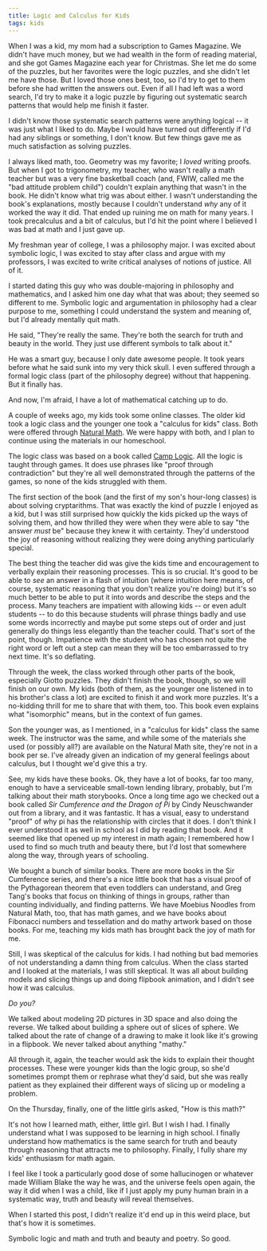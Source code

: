 ```yaml
---
title: Logic and Calculus for Kids
tags: kids
---
```


When I was a kid, my mom had a subscription to Games Magazine. We didn't have much money, but we had wealth in the form of reading material, and she got Games Magazine each year for Christmas. She let me do some of the puzzles, but her favorites were the logic puzzles, and she didn't let me have those. But I loved those ones best, too, so I'd try to get to them before she had written the answers out. Even if all I had left was a word search, I'd try to make it a logic puzzle by figuring out systematic search patterns that would help me finish it faster.

I didn't know those systematic search patterns were anything logical -- it was just what I liked to do. Maybe I would have turned out differently if I'd had any siblings or something, I don't know. But few things gave me as much satisfaction as solving puzzles.

I always liked math, too. Geometry was my favorite; I *loved* writing proofs. But when I got to trigonometry, my teacher, who wasn't really a math teacher but was a very fine basketball coach (and, FWIW, called me the "bad attitude problem child") couldn't explain anything that wasn't in the book. He didn't know what trig was about either. I wasn't understanding the book's explanations, mostly because I couldn't understand *why* any of it worked the way it did. That ended up ruining me on math for many years. I took precalculus and a bit of calculus, but I'd hit the point where I believed I was bad at math and I just gave up.

My freshman year of college, I was a philosophy major. I was excited about symbolic logic, I was excited to stay after class and argue with my professors, I was excited to write critical analyses of notions of justice. All of it. 

I started dating this guy who was double-majoring in philosophy and mathematics, and I asked him one day what that was about; they seemed so different to me. Symbolic logic and argumentation in philosophy had a clear purpose to me, something I could understand the system and meaning of, but I'd already mentally quit math.

He said, "They're really the same. They're both the search for truth and beauty in the world. They just use different symbols to talk about it."

He was a smart guy, because I only date awesome people. It took years before what he said sunk into my very thick skull. I even suffered through a formal logic class (part of the philosophy degree) without that happening. But it finally has. 

And now, I'm afraid, I have a lot of mathematical catching up to do.

A couple of weeks ago, my kids took some online classes. The older kid took a logic class and the younger one took a "calculus for kids" class. Both were offered through [Natural Math](http://naturalmath.com/). We were happy with both, and I plan to continue using the materials in our homeschool.

The logic class was based on a book called [Camp Logic](http://naturalmath.com/camplogic/). All the logic is taught through games. It does use phrases like "proof through contradiction" but they're all well demonstrated through the patterns of the games, so none of the kids struggled with them. 

The first section of the book (and the first of my son's hour-long classes) is about solving cryptarithms. That was exactly the kind of puzzle I enjoyed as a kid, but I was still surprised how quickly the kids picked up the ways of solving them, and how thrilled they were when they were able to say "the answer _must_ be" because they knew it with certainty. They'd understood the joy of reasoning without realizing they were doing anything particularly special.

The best thing the teacher did was give the kids time and encouragement to verbally explain their reasoning processes. This is so crucial. It's good to be able to _see_ an answer in a flash of intuition (where intuition here means, of course, systematic reasoning that you don't realize you're doing) but it's so much better to be able to put it into words and describe the steps and the process. Many teachers are impatient with allowing kids -- or even adult students -- to do this because students will phrase things badly and use some words incorrectly and maybe put some steps out of order and just generally do things less elegantly than the teacher could. That's sort of the point, though. Impatience with the student who has chosen not quite the right word or left out a step can mean they will be too embarrassed to try next time. It's so deflating.

Through the week, the class worked through other parts of the book, especially Giotto puzzles. They didn't finish the book, though, so we will finish on our own. My kids (both of them, as the younger one listened in to his brother's class a lot) are excited to finish it and work more puzzles. It's a no-kidding thrill for me to share that with them, too. This book even explains what "isomorphic" means, but in the context of fun games. 

Son the younger was, as I mentioned, in a "calculus for kids" class the same week. The instructor was the same, and while some of the materials she used (or possibly all?) are available on the Natural Math site, they're not in a book per se. I've already given an indication of my general feelings about calculus, but I thought we'd give this a try.

See, my kids have these books. Ok, they have a lot of books, far too many, enough to have a serviceable small-town lending library, probably, but I'm talking about their math storybooks. Once a long time ago we checked out a book called _Sir Cumference and the Dragon of Pi_ by Cindy Neuschwander out from a library, and it was fantastic. It has a visual, easy to understand "proof" of why pi has the relationship with circles that it does. I don't think I ever understood it as well in school as I did by reading that book. And it seemed like that opened up my interest in math again; I remembered how I used to find so much truth and beauty there, but I'd lost that somewhere along the way, through years of schooling.

We bought a bunch of similar books. There are more books in the Sir Cumference series, and there's a nice little book that has a visual proof of the Pythagorean theorem that even toddlers can understand, and Greg Tang's books that focus on thinking of things in groups, rather than counting individually, and finding patterns. We have Moebius Noodles from Natural Math, too, that has math games, and we have books about Fibonacci numbers and tessellation and do mathy artwork based on those books. For me, teaching my kids math has brought back the joy of math for me.

Still, I was skeptical of the calculus for kids. I had nothing but bad memories of not understanding a damn thing from calculus. When the class started and I looked at the materials, I was still skeptical. It was all about building models and slicing things up and doing flipbook animation, and I didn't see how it was calculus.

_Do you?_

We talked about modeling 2D pictures in 3D space and also doing the reverse. We talked about building a sphere out of slices of sphere. We talked about the rate of change of a drawing to make it look like it's growing in a flipbook. We never talked about anything "mathy."

All through it, again, the teacher would ask the kids to explain their thought processes. These were younger kids than the logic group, so she'd sometimes prompt them or rephrase what they'd said, but she was really patient as they explained their different ways of slicing up or modeling a problem. 

On the Thursday, finally, one of the little girls asked, "How is this math?" 

It's not how I learned math, either, little girl. But I wish I had. I finally understand what I was supposed to be learning in high school. I finally understand how mathematics is the same search for truth and beauty through reasoning that attracts me to philosophy. Finally, I fully share my kids' enthusiasm for math again.

I feel like I took a particularly good dose of some hallucinogen or whatever made William Blake the way he was, and the universe feels open again, the way it did when I was a child, like if I just apply my puny human brain in a systematic way, truth and beauty will reveal themselves. 

When I started this post, I didn't realize it'd end up in this weird place, but that's how it is sometimes. 

Symbolic logic and math and truth and beauty and poetry. So good.
